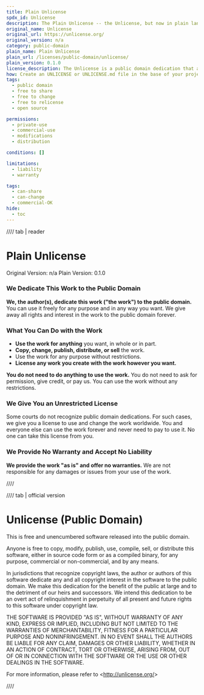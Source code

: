```yaml
---
title: Plain Unlicense
spdx_id: Unlicense
description: The Plain Unlicense -- the Unlicense, but now in plain language for everyone to understand. Real terms for real people.
original_name: Unlicense
original_url: https://unlicense.org/
original_version: n/a
category: public-domain
plain_name: Plain Unlicense
plain_url: /licenses/public-domain/unlicense/
plain_version: 0.1.0
license_description: The Unlicense is a public domain dedication that allows you to do whatever you want with the code. You can use, modify, distribute, and sell the code without any restrictions. You don't need to give credit to the original author or include a license notice, and you can relicense the code under any other license.
how: Create an UNLICENSE or UNLICENSE.md file in the base of your project. If your project is on Github or another platform that uses markdown, copy the markdown version using the copy icon. Otherwise, use the plaintext version.
tags:
  - public domain
  - free to share
  - free to change
  - free to relicense
  - open source

permissions:
  - private-use
  - commercial-use
  - modifications
  - distribution

conditions: []

limitations:
  - liability
  - warranty

tags:
  - can-share
  - can-change
  - commercial-OK
hide:
  - toc
---
```


//// tab | reader

# Plain Unlicense

Original Version: n/a
Plain Version: 0.1.0

### We Dedicate This Work to the Public Domain

**We, the author(s), dedicate this work ("the work") to the public domain.**
You can use it freely for any purpose and in any way you want. We give away all rights and interest in the work to the public domain forever.

### What You Can Do with the Work

- **Use the work for anything** you want, in whole or in part.
- **Copy, change, publish, distribute, or sell** the work.
- Use the work for any purpose without restrictions.
- **License any work you create with the work however you want.**

**You do not need to do anything to use the work.** You do not need to ask for permission, give credit, or pay us. You can use the work without any restrictions.

### We Give You an Unrestricted License

Some courts do not recognize public domain dedications. For such cases, we give you a license to use and change the work worldwide. You and everyone else can use the work forever and never need to pay to use it. No one can take this license from you.

### We Provide No Warranty and Accept No Liability

**We provide the work "as is" and offer no warranties.** We are not responsible for any damages or issues from your use of the work.

////

//// tab | official version

# Unlicense (Public Domain)

This is free and unencumbered software released into the public domain.

Anyone is free to copy, modify, publish, use, compile, sell, or
distribute this software, either in source code form or as a compiled
binary, for any purpose, commercial or non-commercial, and by any
means.

In jurisdictions that recognize copyright laws, the author or authors
of this software dedicate any and all copyright interest in the
software to the public domain. We make this dedication for the benefit
of the public at large and to the detriment of our heirs and
successors. We intend this dedication to be an overt act of
relinquishment in perpetuity of all present and future rights to this
software under copyright law.

THE SOFTWARE IS PROVIDED "AS IS", WITHOUT WARRANTY OF ANY KIND,
EXPRESS OR IMPLIED, INCLUDING BUT NOT LIMITED TO THE WARRANTIES OF
MERCHANTABILITY, FITNESS FOR A PARTICULAR PURPOSE AND NONINFRINGEMENT.
IN NO EVENT SHALL THE AUTHORS BE LIABLE FOR ANY CLAIM, DAMAGES OR
OTHER LIABILITY, WHETHER IN AN ACTION OF CONTRACT, TORT OR OTHERWISE,
ARISING FROM, OUT OF OR IN CONNECTION WITH THE SOFTWARE OR THE USE OR
OTHER DEALINGS IN THE SOFTWARE.

For more information, please refer to &lt;<http://unlicense.org/>&gt;

////
